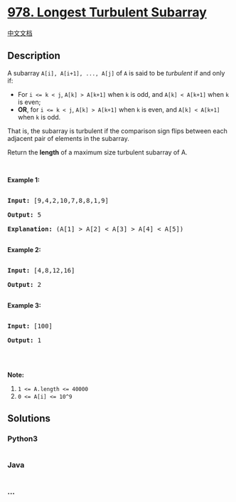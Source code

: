 # [978. Longest Turbulent Subarray](https://leetcode.com/problems/longest-turbulent-subarray)

[中文文档](/solution/0900-0999/0978.Longest%20Turbulent%20Subarray/README.md)

## Description

<p>A subarray <code>A[i], A[i+1], ..., A[j]</code>&nbsp;of <code>A</code> is said to be <em>turbulent</em> if and only if:</p>

<ul>
    <li>For <code>i &lt;= k &lt; j</code>, <code>A[k] &gt; A[k+1]</code> when <code>k</code> is odd, and <code>A[k] &lt; A[k+1]</code> when <code>k</code> is even;</li>
    <li><strong>OR</strong>, for <code>i &lt;= k &lt; j</code>, <code>A[k] &gt; A[k+1]</code> when <code>k</code> is even, and <code>A[k] &lt; A[k+1]</code> when <code>k</code> is odd.</li>
</ul>

<p>That is, the subarray is turbulent if the comparison sign flips between each adjacent pair of elements in the subarray.</p>

<p>Return the <strong>length</strong> of a&nbsp;maximum size turbulent subarray of A.</p>

<p>&nbsp;</p>

<div>

<p><strong>Example 1:</strong></p>

<pre>

<strong>Input: </strong><span id="example-input-1-1">[9,4,2,10,7,8,8,1,9]</span>

<strong>Output: </strong><span id="example-output-1">5</span>

<strong>Explanation: </strong>(A[1] &gt; A[2] &lt; A[3] &gt; A[4] &lt; A[5])

</pre>

<div>

<p><strong>Example 2:</strong></p>

<pre>

<strong>Input: </strong><span id="example-input-2-1">[4,8,12,16]</span>

<strong>Output: </strong><span id="example-output-2">2</span>

</pre>

<div>

<p><strong>Example 3:</strong></p>

<pre>

<strong>Input: </strong><span id="example-input-3-1">[100]</span>

<strong>Output: </strong><span id="example-output-3">1</span>

</pre>

</div>

</div>

</div>

<p>&nbsp;</p>

<p><strong>Note:</strong></p>

<ol>
    <li><code>1 &lt;= A.length &lt;= 40000</code></li>
    <li><code>0 &lt;= A[i] &lt;= 10^9</code></li>
</ol>

## Solutions

<!-- tabs:start -->

### **Python3**

```python

```

### **Java**

```java

```

### **...**

```

```

<!-- tabs:end -->
